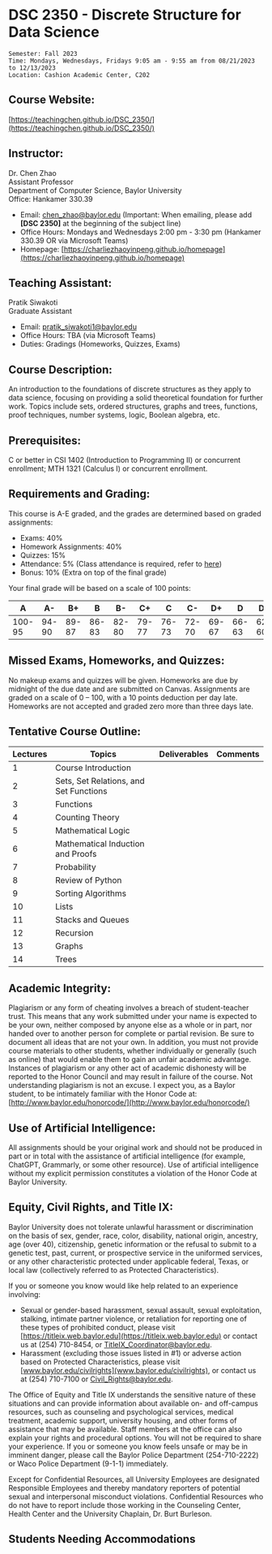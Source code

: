 # DSC 2350 - Discrete Structure for Data Science

```
Semester: Fall 2023 
Time: Mondays, Wednesdays, Fridays 9:05 am - 9:55 am from 08/21/2023 to 12/13/2023
Location: Cashion Academic Center, C202
```

## Course Website:
[https://teachingchen.github.io/DSC_2350/](https://teachingchen.github.io/DSC_2350/)

## Instructor:
Dr. Chen Zhao\
Assistant Professor\
Department of Computer Science, Baylor University\
Office: Hankamer 330.39
* Email: chen_zhao@baylor.edu (Important: When emailing, please add **[DSC 2350]** at the beginning of the subject line)
* Office Hours: Mondays and Wednesdays 2:00 pm - 3:30 pm (Hankamer 330.39 OR via Microsoft Teams)
* Homepage: [https://charliezhaoyinpeng.github.io/homepage](https://charliezhaoyinpeng.github.io/homepage)

## Teaching Assistant:
Pratik Siwakoti\
Graduate Assistant
* Email: pratik_siwakoti1@baylor.edu
* Office Hours: TBA (via Microsoft Teams)
* Duties: Gradings (Homeworks, Quizzes, Exams)

## Course Description:
An introduction to the foundations of discrete structures as they apply to data science, focusing on providing a solid theoretical foundation for further work. Topics include sets, ordered structures, graphs and trees, functions, proof techniques, number systems, logic, Boolean algebra, etc.

## Prerequisites:
C or better in CSI 1402 (Introduction to Programming II) or concurrent enrollment; MTH 1321 (Calculus I) or concurrent enrollment.

## Requirements and Grading: 
This course is A-E graded, and the grades are determined based on graded assignments:
* Exams: 40% 
* Homework Assignments: 40%
* Quizzes: 15% 
* Attendance: 5% (Class attendance is required, refer to [here](https://rb.gy/6alrf))
* Bonus: 10% (Extra on top of the final grade)

Your final grade will be based on a scale of 100 points:

| A      | A-    | B+    | B     | B-    | C+    | C     | C-    | D+    | D     | D-    | E    |
|--------|-------|-------|-------|-------|-------|-------|-------|-------|-------|-------|------|
| 100-95 | 94-90 | 89-87 | 86-83 | 82-80 | 79-77 | 76-73 | 72-70 | 69-67 | 66-63 | 62-60 | 59-0 |

## Missed Exams, Homeworks, and Quizzes:
No makeup exams and quizzes will be given. Homeworks are due by midnight of the due date and are submitted on Canvas. Assignments are graded on a scale of 0 – 100, with a 10 points deduction per day late. Homeworks are not accepted and graded zero more than three days late.


## Tentative Course Outline:

| Lectures  | Topics                                                                                   	| Deliverables               	| Comments 	|
|---------	|------------------------------------------------------------------------------------------	|---------------------------	|-------	|
| 1       	| Course Introduction                                                                     	|                             |       	|
| 2       	| Sets, Set Relations, and Set Functions  	                                                |                	            |       	|
| 3       	| Functions                                                                    	            |                     	|       	|
| 4       	| Counting Theory                                                                               |                       	  |       	|
| 5       	| Mathematical Logic  	                                                                        |                          	  |       	|
| 6       	| Mathematical Induction and Proofs                                             	            |                  	    |       	|
| 7       	| Probability                                            	                                    |                 	    |       	|
| 8       	| Review of Python                                                             	            |                      	|       	|
| 9       	| Sorting Algorithms                                                           	            |                     	|       	|
| 10       	| Lists                                                                        	            |                      	|       	|
| 11       	| Stacks and Queues                                                            	            |                      	|       	|
| 12       	| Recursion                                                                                	|                    	        |       	|
| 13       	| Graphs                                                  	                                    |                    	        |       	|
| 14       	| Trees                                                 	                                    |               	        |       	|
      

## Academic Integrity:
Plagiarism or any form of cheating involves a breach of student-teacher trust. This means that any work submitted under your name is expected to be your own, neither composed by anyone else as a whole or in part, nor handed over to another person for complete or partial revision. Be sure to document all ideas that are not your own. In addition, you must not provide course materials to other students, whether individually or generally (such as online) that would enable them to gain an unfair academic advantage. Instances of plagiarism or any other act of academic dishonesty will be reported to the Honor Council and may result in failure of the course. Not understanding plagiarism is not an excuse. I expect you, as a Baylor student, to be intimately familiar with the Honor Code at: [http://www.baylor.edu/honorcode/](http://www.baylor.edu/honorcode/)

## Use of Artificial Intelligence:
All assignments should be your original work and should not be produced in part or in total with the assistance of artificial intelligence (for example, ChatGPT, Grammarly, or some other resource). Use of artificial intelligence without my explicit permission constitutes a violation of the Honor Code at Baylor University.

## Equity, Civil Rights, and Title IX:
Baylor University does not tolerate unlawful harassment or discrimination on the basis of sex, gender, race, color, disability, national origin, ancestry, age (over 40), citizenship, genetic information or the refusal to submit to a genetic test, past, current, or prospective service in the uniformed services, or any other characteristic protected under applicable federal, Texas, or local law (collectively referred to as Protected Characteristics).

If you or someone you know would like help related to an experience involving: 
* Sexual or gender-based harassment, sexual assault, sexual exploitation, stalking, intimate partner violence, or retaliation for reporting one of these types of prohibited conduct, please visit [https://titleix.web.baylor.edu](https://titleix.web.baylor.edu) or contact us at (254) 710-8454, or TitleIX_Coordinator@baylor.edu.
* Harassment (excluding those issues listed in #1) or adverse action based on Protected Characteristics, please visit [www.baylor.edu/civilrights](www.baylor.edu/civilrights), or contact us at (254) 710-7100 or Civil_Rights@baylor.edu.

The Office of Equity and Title IX understands the sensitive nature of these situations and can provide information about available on- and off-campus resources, such as counseling and psychological services, medical treatment, academic support, university housing, and other forms of assistance that may be available. Staff members at the office can also explain your rights and procedural options. You will not be required to share your experience. If you or someone you know feels unsafe or may be in imminent danger, please call the Baylor Police Department (254-710-2222) or Waco Police Department (9-1-1) immediately.

Except for Confidential Resources, all University Employees are designated Responsible Employees and thereby mandatory reporters of potential sexual and interpersonal misconduct violations. Confidential Resources who do not have to report include those working in the Counseling Center, Health Center and the University Chaplain, Dr. Burt Burleson.

## Students Needing Accommodations
































